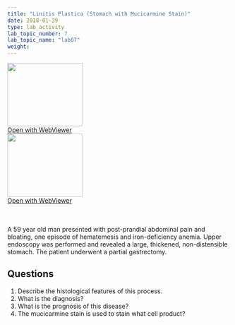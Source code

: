 ```yaml
---
title: "Linitis Plastica (Stomach with Mucicarmine Stain)"
date: 2018-01-29
type: lab_activity
lab_topic_number: 7
lab_topic_name: "lab07"
weight: 
---
```

<div class="entrybody">
<div class="thumbnail"><a href="http://virtualslides.cumc.columbia.edu/GI%20Path%2002.svs/view.apml?" target="_blank"><img alt="" src="http://pathologylab.ccnmtl.columbia.edu/assets/images/slide_GIpath02.jpg" width="170" height="143" class="mt-image-left"></a><br><a href="http://virtualslides.cumc.columbia.edu/GI%20Path%2002.svs/view.apml?" target="_blank">Open with WebViewer</a></div><div class="thumbnail"><a href="Phttp://virtualslides.cumc.columbia.edu/GI%20Path%2003.svs/view.apml?" target="_blank"><img alt="" src="http://pathologylab.ccnmtl.columbia.edu/assets/images/slide_GIpath03.jpg" width="170" height="143" class="mt-image-left"></a><br><a href="http://virtualslides.cumc.columbia.edu/GI%20Path%2003.svs/view.apml?" target="_blank">Open with WebViewer</a></div>

<p><br clear="all"><br>
A 59 year old man presented with post-prandial abdominal pain and bloating, one episode of hematemesis and iron-deficiency anemia. Upper endoscopy was performed and revealed a large, thickened, non-distensible stomach. The patient underwent a partial gastrectomy.</p>

<h2>Questions</h2>


<ol>
<li> Describe the histological features of this process.</li>
<li> What is the diagnosis?</li>
<li> What is the prognosis of this disease?</li>
<li> The mucicarmine stain is used to stain what cell product?</li>
</ol>


						
</div>
